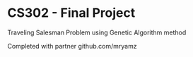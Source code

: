 # CS302 - Final Project
 Traveling Salesman Problem using Genetic Algorithm method
 
 Completed with partner github.com/mryamz
